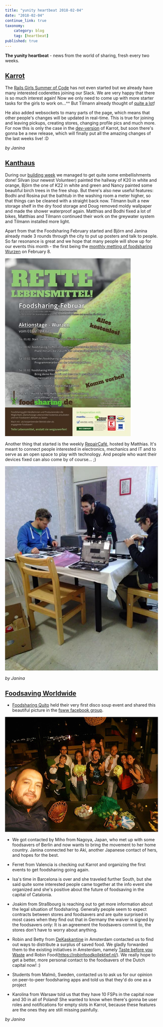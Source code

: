```yaml
---
title: "yunity heartbeat 2018-02-04"
date: "2018-02-04"
continue_link: true
taxonomy:
    category: blog
    tag: [heartbeat]
published: true
---
```


**The yunity heartbeat** - news from the world of sharing, fresh every two weeks.

## [Karrot](https://karrot.world)
The [Rails Girls Summer of Code](https://railsgirlssummerofcode.org/) has not even started but we already have many interested coderettes joining our Slack. We are very happy that there is so much interest again! Now we only need to come up with more starter tasks for the girls to work on...^^ But Tilmann already thought of [quite a lot](https://github.com/yunity/karrot-frontend/issues?utf8=%E2%9C%93&q=is%3Aissue+is%3Aopen+label%3Astarter-task)!

He also added websockets to many parts of the page, which means that other people's changes will be updated in real-time. This is true for joining and leaving pickups, creating stores, changing profile pics and much more. For now this is only the case in the [dev-version](https://dev.karrot.world) of Karrot, but soon there's gonna be a new release, which will finally put all the amazing changes of the last weeks live! :D

_by Janina_

## [Kanthaus](https://kanthaus.online)
During our [building week](https://kanthaus.online/events/2018-01-29_building-week) we managed to get quite some embellishments done! Silvan (our newest Volunteer) painted the hallway of K20 in white and orange, Björn the one of K22 in white and green and Nancy painted some beautiful birch trees in the free shop. But there's also new useful features: Bodhi and Rosina put the bathtub in the washing room a meter higher, so that things can be cleaned with a straight back now. Tilmann built a new storage shelf in the dry food storage and Doug removed moldy wallpaper and made the shower waterproof again. Matthias and Bodhi fixed a lot of bikes, Matthias and Tilmann continued their work on the greywater system and Tilmann installed more light.

Apart from that the Foodsharing February started and Björn and Janina already made 3 rounds through the city to put up posters and talk to people. So far resonance is great and we hope that many people will show up for our events this month - the first being the [monthly metting of foodsharing Wurzen](https://kanthaus.online/events/2018-02-08_fs-monthly-meeting) on February 8.

![Foodsharing February poster](fs_wu-Feb.jpg)

Another thing that started is the weekly [RepairCafé](https://kanthaus.online/projects/repaircafe), hosted by Matthias. It's meant to connect people interested in electronics, mechanics and IT and to serve as an open space to play with technology. And people who want their devices fixed can also come by of course... ;)

![First ever RepairCafé at Kanthaus](firstRepairCafe.jpg)

_by Janina_

## [Foodsaving Worldwide](https://foodsaving.world)

- [Foodsharing Quito](https://www.facebook.com/groups/666293733578955/) held their very first disco soup event and shared this beautiful picture in the [fsww facebook group](https://www.facebook.com/groups/foodsaving.worldwide/).

![Disco Soup in Quito](discosoupQuito.jpg)

- We got contacted by Miho from Nagoya, Japan, who met up with some foodsavers of Berlin and now wants to bring the movement to her home country. Janina connected her to Aki, another Japanese contact of hers, and hopes for the best.

- Ferret from Valencia is checking out Karrot and organizing the first events to get foodsharing going again.

- Isa's time in Barcelona is over and she traveled further South, but she said quite some interested people came together at the info event she organized and she's positive about the future of foodsaving in the capital of Catalonia.

- Joakim from Straßbourg is reaching out to get more information about the legal situation of foodsharing. Generally people seem to expect contracts between stores and foodsavers and are quite surprised in most cases when they find out that in Germany the waiver is signed by the foodsavers only: It is an agreement the foodsavers commit to, the stores don't have to worry about anything.

- Robin and Betty from [DeKaskantine](http://www.kaskantine.nl/) in Amsterdam contacted us to find out ways to distribute a surplus of saved food. We gladly forwarded them to the existing initiatives in Amsterdam, namely [Taste before you Waste](http://amsterdam.tastebeforeyouwaste.org/) and Robin Food(https://robinfoodkollektief.nl/). We really hope to get a better, more personal contact to the foodsavers of the Dutch capital now! :)

- Students from Malmö, Sweden, contacted us to ask us for our opinion on peer-to-peer foodsharing apps and told us that they'd do one as a project

- Karolina from Warsaw told us that they have 10 FSPs in the capital now and 30 in all of Poland! She wanted to know when there's gonna be user roles and notifications for empty slots in Karrot, because these features are the ones they are still missing painfully.

_by Janina_
